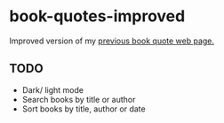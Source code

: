 # book-quotes-improved

Improved version of my [previous book quote web page.](https://github.com/matiasop/book-quotes)

## TODO
- Dark/ light mode 
- Search books by title or author
- Sort books by title, author or date
